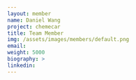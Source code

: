 ```yaml
---
layout: member
name: Daniel Wang
project: chemecar
title: Team Member
img: /assets/images/members/default.png
email:
weight: 5000
biography: >
linkedin:
---
```

